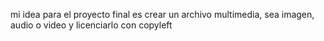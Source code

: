 mi idea para el proyecto final es crear un archivo
multimedia, sea imagen, audio o video y licenciarlo con copyleft
